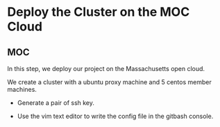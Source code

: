 # Deploy the Cluster on the MOC Cloud


## MOC
In this step, we deploy our project on the Massachusetts open cloud.  

We create a cluster with a ubuntu proxy machine and 5 centos member machines.

- Generate a pair of ssh key.

- Use the vim text editor to write the config file in the gitbash console.
